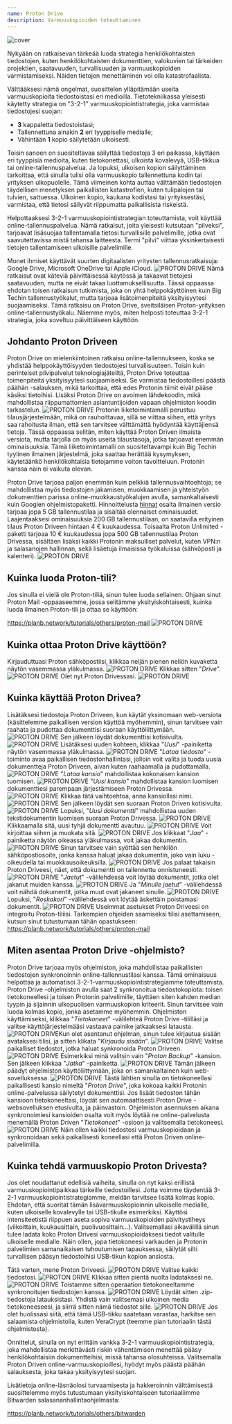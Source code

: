 ```yaml
---
name: Proton Drive
description: Varmuuskopioiden toteuttaminen
---
```

![cover](assets/cover.webp)

Nykyään on ratkaisevan tärkeää luoda strategia henkilökohtaisten tiedostojen, kuten henkilökohtaisten dokumenttien, valokuvien tai tärkeiden projektien, saatavuuden, turvallisuuden ja varmuuskopioiden varmistamiseksi. Näiden tietojen menettäminen voi olla katastrofaalista.

Välttääksesi nämä ongelmat, suosittelen ylläpitämään useita varmuuskopioita tiedostoistasi eri medioilla. Tietotekniikassa yleisesti käytetty strategia on "3-2-1" varmuuskopiointistrategia, joka varmistaa tiedostojesi suojan:
- **3** kappaletta tiedostoistasi;
- Tallennettuna ainakin **2** eri tyyppiselle medialle;
- Vähintään **1** kopio säilytetään ulkoisesti.

Toisin sanoen on suositeltavaa säilyttää tiedostoja 3 eri paikassa, käyttäen eri tyyppisiä medioita, kuten tietokonettasi, ulkoista kovalevyä, USB-tikkua tai online-tallennuspalvelua. Ja lopuksi, ulkoisen kopion säilyttäminen tarkoittaa, että sinulla tulisi olla varmuuskopio tallennettuna kodin tai yrityksen ulkopuolelle. Tämä viimeinen kohta auttaa välttämään tiedostojen täydellisen menetyksen paikallisten katastrofien, kuten tulipalojen tai tulvien, sattuessa. Ulkoinen kopio, kaukana kodistasi tai yrityksestäsi, varmistaa, että tietosi säilyvät riippumatta paikallisista riskeistä.

Helpottaaksesi 3-2-1 varmuuskopiointistrategian toteuttamista, voit käyttää online-tallennuspalvelua. Nämä ratkaisut, joita yleisesti kutsutaan "pilveksi", tarjoavat lisäsuojaa tallentamalla tietosi turvallisille palvelimille, jotka ovat saavutettavissa mistä tahansa laitteesta. Termi "pilvi" viittaa yksinkertaisesti tietojen tallentamiseen ulkoisille palvelimille.

Monet ihmiset käyttävät suurten digitaalisten yritysten tallennusratkaisuja: Google Drive, Microsoft OneDrive tai Apple iCloud.
![PROTON DRIVE](assets/notext/01.webp)
Nämä ratkaisut ovat käteviä päivittäisessä käytössä ja takaavat tietojesi saatavuuden, mutta ne eivät takaa luottamuksellisuutta. Tässä oppaassa ehdotan toisen ratkaisun tutkimista, joka on yhtä helppokäyttöinen kuin Big Techin tallennustyökalut, mutta tarjoaa lisätoimenpiteitä yksityisyytesi suojaamiseksi. Tämä ratkaisu on Proton Drive, sveitsiläisen Proton-yrityksen online-tallennustyökalu. Näemme myös, miten helposti toteuttaa 3-2-1 strategia, joka soveltuu päivittäiseen käyttöön.

## Johdanto Proton Driveen
Proton Drive on mielenkiintoinen ratkaisu online-tallennukseen, koska se yhdistää helppokäyttöisyyden tiedostojesi turvallisuuteen. Toisin kuin perinteiset pilvipalvelut teknologiajäteiltä, Proton Drive toteuttaa toimenpiteitä yksityisyytesi suojaamiseksi. Se varmistaa tiedostoillesi päästä päähän -salauksen, mikä tarkoittaa, että edes Protonin tiimit eivät pääse käsiksi tietoihisi. Lisäksi Proton Drive on avoimen lähdekoodin, mikä mahdollistaa riippumattomien asiantuntijoiden vapaan ohjelmiston koodin tarkastelun.
![PROTON DRIVE](assets/notext/02.webp)
Protonin liiketoimintamalli perustuu tilausjärjestelmään, mikä on rauhoittavaa, sillä se viittaa siihen, että yritys saa rahoitusta ilman, että sen tarvitsee välttämättä hyödyntää käyttäjiensä tietoja. Tässä oppaassa selitän, miten käyttää Proton Driven ilmaista versiota, mutta tarjolla on myös useita tilaustasoja, jotka tarjoavat enemmän ominaisuuksia. Tämä liiketoimintamalli on suositeltavampi kuin Big Techin tyylinen ilmainen järjestelmä, joka saattaa herättää kysymyksen, käytetäänkö henkilökohtaisia tietojamme voiton tavoitteluun. Protonin kanssa näin ei vaikuta olevan.

Proton Drive tarjoaa paljon enemmän kuin pelkkiä tallennusvaihtoehtoja; se mahdollistaa myös tiedostojen jakamisen, muokkaamisen ja yhteistyön dokumenttien parissa online-muokkaustyökalujen avulla, samankaltaisesti kuin Googlen ohjelmistopaketti.
Hinnoittelusta [hinnat](https://proton.me/pricing) osalta ilmainen versio tarjoaa jopa 5 GB tallennustilaa ja sisältää olennaiset ominaisuudet. Laajentaaksesi ominaisuuksia 200 GB tallennustilaan, on saatavilla erityinen tilaus Proton Driveen hintaan 4 € kuukaudessa. Toisaalta Proton Unlimited -paketti tarjoaa 10 € kuukaudessa jopa 500 GB tallennustilaa Proton Drivessa, sisältäen lisäksi kaikki Protonin maksulliset palvelut, kuten VPN:n ja salasanojen hallinnan, sekä lisäetuja ilmaisissa työkaluissa (sähköposti ja kalenteri).
![PROTON DRIVE](assets/notext/03.webp)
## Kuinka luoda Proton-tili?

Jos sinulla ei vielä ole Proton-tiliä, sinun tulee luoda sellainen. Ohjaan sinut Proton Mail -oppaaseemme, jossa selitämme yksityiskohtaisesti, kuinka luoda ilmainen Proton-tili ja ottaa se käyttöön:

https://planb.network/tutorials/others/proton-mail
![PROTON DRIVE](assets/notext/04.webp)
## Kuinka ottaa Proton Drive käyttöön?

Kirjauduttuasi Proton sähköpostiisi, klikkaa neljän pienen neliön kuvaketta näytön vasemmassa yläkulmassa.
![PROTON DRIVE](assets/notext/05.webp)
Klikkaa sitten "*Drive*".
![PROTON DRIVE](assets/notext/06.webp)
Olet nyt Proton Drivessasi.
![PROTON DRIVE](assets/notext/07.webp)
## Kuinka käyttää Proton Drivea?
Lisätäksesi tiedostoja Proton Driveen, kun käytät yksinomaan web-versiota (käsittelemme paikallisen version käyttöä myöhemmin), sinun tarvitsee vain raahata ja pudottaa dokumenttisi suoraan käyttöliittymään. ![PROTON DRIVE](assets/notext/08.webp) Sen jälkeen löydät dokumenttisi kotisivulta. ![PROTON DRIVE](assets/notext/09.webp) Lisätäksesi uuden kohteen, klikkaa "*Uusi*" -painiketta näytön vasemmassa yläkulmassa. ![PROTON DRIVE](assets/notext/10.webp) "*Lataa tiedosto*" -toiminto avaa paikallisen tiedostonhallintasi, jolloin voit valita ja tuoda uusia dokumentteja Proton Driveen, aivan kuten raahaamalla ja pudottamalla. ![PROTON DRIVE](assets/notext/11.webp) "*Lataa kansio*" mahdollistaa kokonaisen kansion tuomisen. ![PROTON DRIVE](assets/notext/12.webp) "*Uusi kansio*" mahdollistaa kansion luomisen dokumenttiesi parempaan järjestämiseen Proton Drivessa. ![PROTON DRIVE](assets/notext/13.webp) Klikkaa tätä vaihtoehtoa, anna kansiollasi nimi. ![PROTON DRIVE](assets/notext/14.webp) Sen jälkeen löydät sen suoraan Proton Driven kotisivulta. ![PROTON DRIVE](assets/notext/15.webp) Lopuksi, "*Uusi dokumentti*" mahdollistaa uuden tekstidokumentin luomisen suoraan Proton Drivessa. ![PROTON DRIVE](assets/notext/16.webp) Klikkaamalla sitä, uusi tyhjä dokumentti avautuu. ![PROTON DRIVE](assets/notext/17.webp) Voit kirjoittaa siihen ja muokata sitä. ![PROTON DRIVE](assets/notext/18.webp) Jos klikkaat "*Jaa*" -painiketta näytön oikeassa yläkulmassa, voit jakaa dokumentin. ![PROTON DRIVE](assets/notext/19.webp) Sinun tarvitsee vain syöttää sen henkilön sähköpostiosoite, jonka kanssa haluat jakaa dokumentin, joko vain luku -oikeudella tai muokkausoikeuksilla. ![PROTON DRIVE](assets/notext/20.webp) Jos palaat takaisin Proton Driveesi, näet, että dokumentti on tallennettu onnistuneesti. ![PROTON DRIVE](assets/notext/21.webp) "*Jaetut*" -välilehdessä voit löytää dokumentit, jotka olet jakanut muiden kanssa. ![PROTON DRIVE](assets/notext/22.webp) Ja "*Minulle jaetut*" -välilehdessä voit nähdä dokumentit, jotka muut ovat jakaneet sinulle. ![PROTON DRIVE](assets/notext/23.webp) Lopuksi, "*Roskakori*" -välilehdessä voit löytää äskettäin poistamasi dokumentit. ![PROTON DRIVE](assets/notext/24.webp) Useimmat asetukset Proton Driveesi on integroitu Proton-tiliisi. Tarkempien ohjeiden saamiseksi tilisi asettamiseen, kutsun sinut tutustumaan tähän opastukseen:
https://planb.network/tutorials/others/proton-mail

## Miten asentaa Proton Drive -ohjelmisto?
Proton Drive tarjoaa myös ohjelmiston, joka mahdollistaa paikallisten tiedostojen synkronoinnin online-tallennustilasi kanssa. Tämä ominaisuus helpottaa ja automatisoi 3-2-1-varmuuskopiointistrategiamme toteuttamista. Proton Drive -ohjelmiston avulla saat 2 synkronoitua tiedostokopiota: toisen tietokoneellesi ja toisen Protonin palvelimille, täyttäen siten kahden median tyypin ja sijainnin ulkopuolisen varmuuskopion kriteerit. Sinun tarvitsee vain luoda kolmas kopio, jonka asetamme myöhemmin.
Ohjelmiston käyttämiseksi, klikkaa "*Tietokoneet*" -välilehteä Proton Drive -tililläsi ja valitse käyttöjärjestelmääsi vastaava painike jatkaaksesi latausta.
![PROTON DRIVE](assets/notext/25.webp)Kun olet asentanut ohjelman, sinun tulee kirjautua sisään avataksesi tilisi, ja sitten klikata "*Kirjaudu sisään*".
![PROTON DRIVE](assets/notext/26.webp)
Valitse paikalliset tiedostot, jotka haluat synkronoida Proton Driveen.
![PROTON DRIVE](assets/notext/27.webp)
Esimerkiksi minä valitsin vain "*Proton Backup*" -kansion. Sen jälkeen klikkaa "*Jatka*" -painiketta.
![PROTON DRIVE](assets/notext/28.webp)
Tämän jälkeen päädyt ohjelmiston käyttöliittymään, joka on samankaltainen kuin web-sovelluksessa.
![PROTON DRIVE](assets/notext/29.webp)
Tästä lähtien sinulla on tietokoneellasi paikallisesti kansio nimeltä "*Proton Drive*", joka kokoaa kaikki Protonin online-palvelussa säilytetyt dokumenttisi. Jos lisäät tiedoston tähän kansioon tietokoneeltasi, löydät sen automaattisesti Proton Drive -websovelluksen etusivulta, ja päinvastoin. Ohjelmiston asennuksen aikana synkronoimiesi kansioiden osalta voit myös löytää ne online-palvelusta menemällä Proton Driven "*Tietokoneet*" -osioon ja valitsemalla tietokoneesi.
![PROTON DRIVE](assets/notext/30.webp)
Näin ollen kaikki tiedostosi varmuuskopioidaan ja synkronoidaan sekä paikallisesti koneellasi että Proton Driven online-palvelimilla.

## Kuinka tehdä varmuuskopio Proton Drivesta?

Jos olet noudattanut edellisiä vaiheita, sinulla on nyt kaksi erillistä varmuuskopiointipaikkaa tärkeille tiedostoillesi. Jotta voimme täydentää 3-2-1 varmuuskopiointistrategiamme, meidän tarvitsee lisätä kolmas kopio.
Ehdotan, että suoritat tämän lisävarmuuskopioinnin ulkoiselle medialle, kuten ulkoiselle kovalevylle tai USB-tikulle esimerkiksi. Käyttösi intensiteetistä riippuen aseta sopiva varmuuskopioiden päivitystiheys (viikoittain, kuukausittain, puolivuosittain...). Valitsemallasi aikavälillä sinun tulee ladata koko Proton Drivesi varmuuskopioidaksesi tiedot valitulle ulkoiselle medialle. Näin ollen, jopa tietokoneesi varkauden ja Protonin palvelimien samanaikaisen tuhoutumisen tapauksessa, säilytät silti turvallisen pääsyn tiedostoihisi USB-tikun kopion ansiosta.

Tätä varten, mene Proton Driveesi.
![PROTON DRIVE](assets/notext/31.webp)
Valitse kaikki tiedostosi.
![PROTON DRIVE](assets/notext/32.webp)
Klikkaa sitten pientä nuolta ladataksesi ne.
![PROTON DRIVE](assets/notext/33.webp)
Toistamme sitten operaation tietokoneeltamme synkronoitujen tiedostojen kanssa.
![PROTON DRIVE](assets/notext/34.webp)
Löydät sitten .zip-tiedostoja latauksistasi. Yhdistä vain valitsemasi ulkoinen media tietokoneeseesi, ja siirrä sitten nämä tiedostot sille.
![PROTON DRIVE](assets/notext/35.webp)
Jos olet huolissasi siitä, että tämä USB-tikku saatetaan varastaa, harkitse sen salaamista ohjelmistolla, kuten VeraCrypt (teemme pian tutoriaalin tästä ohjelmistosta).

Onnittelut, sinulla on nyt erittäin vankka 3-2-1 varmuuskopiointistrategia, joka mahdollistaa merkittävästi riskin vähentämisen menettää pääsy henkilökohtaisiin dokumentteihisi, missä tahansa olosuhteissa. Valitsemalla Proton Driven online-varmuuskopioillesi, hyödyt myös päästä päähän salauksesta, joka takaa yksityisyytesi suojan.

Lisätietoja online-läsnäolosi turvaamisesta ja hakkeroinnin välttämisestä suosittelemme myös tutustumaan yksityiskohtaiseen tutoriaaliimme Bitwarden salasananhallintaohjelmasta:

https://planb.network/tutorials/others/bitwarden
